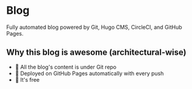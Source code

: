 # Blog

Fully automated blog powered by Git, Hugo CMS, CircleCI, and GitHub Pages.

## Why this blog is awesome (architectural-wise)

* 🎋 All the blog's content is under Git repo
* 🚀 Deployed on GitHub Pages automatically with every push
* 🎁 It's free
